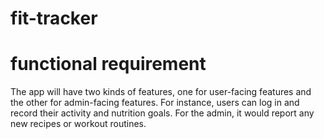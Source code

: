 # fit-tracker
# functional requirement 
The app will have two kinds of features, one for user-facing features and the other for
admin-facing features. For instance, users can log in and record their activity and nutrition
goals. For the admin, it would report any new recipes or workout routines.
